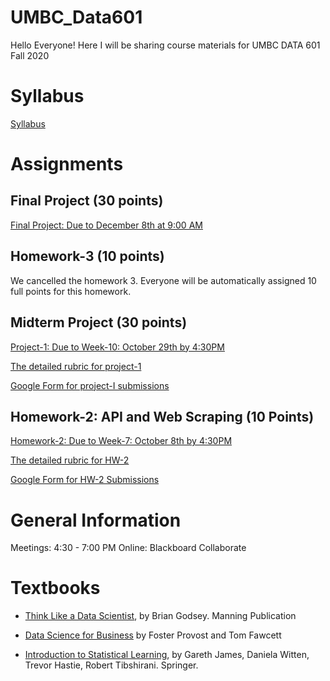 # UMBC_Data601
Hello Everyone! Here I will be sharing course materials for UMBC DATA 601 Fall 2020

# Syllabus

[Syllabus](syllabus/Data601_Fall20.pdf)

# Assignments

## Final Project (30 points)
[Final Project: Due to December 8th at 9:00 AM](https://github.com/mguner/UMBC_Data601/blob/master/assignments/Data601-Final_Project.ipynb)

## Homework-3 (10 points)

We cancelled the homework 3. Everyone will be automatically assigned 10 full points for this homework.

## Midterm Project (30 points)
[Project-1: Due to Week-10: October 29th by 4:30PM](https://github.com/mguner/UMBC_Data601/blob/master/assignments/Data601-Project-1.ipynb)

[The detailed rubric for project-1](https://docs.google.com/spreadsheets/d/12fxQ58c6UHbPmqPoVGYTe0gGdRJeKx3qOYv7IimDSFc/edit?usp=sharing)

[Google Form for project-I submissions](https://forms.gle/koZzP6TNRB8YAu8G7)

## Homework-2: API and Web Scraping (10 Points)
[Homework-2: Due to Week-7: October 8th by 4:30PM](https://github.com/mguner/UMBC_Data601/blob/master/assignments/Data601-Homework-2.pdf)

[The detailed rubric for HW-2](https://docs.google.com/spreadsheets/d/1kuma45-lOMUMrWCzKynlISBmVHBBRN92fAvO0_a5zNk/edit?usp=sharing)

[Google Form for HW-2 Submissions](https://forms.gle/jGT56nvj2w7L98CQ7)

# General Information

Meetings: 4:30 - 7:00 PM Online: Blackboard Collaborate

# Textbooks

- [Think Like a Data Scientist](https://www.manning.com/books/think-like-a-data-scientist), by Brian Godsey. Manning Publication

- [Data Science for Business](https://www.oreilly.com/library/view/data-science-for/9781449374273/) by Foster Provost and Tom Fawcett

- [Introduction to Statistical Learning](https://faculty.marshall.usc.edu/gareth-james/ISL/ISLR%20Seventh%20Printing.pdf), by Gareth James, Daniela Witten, Trevor Hastie, Robert Tibshirani. Springer.




